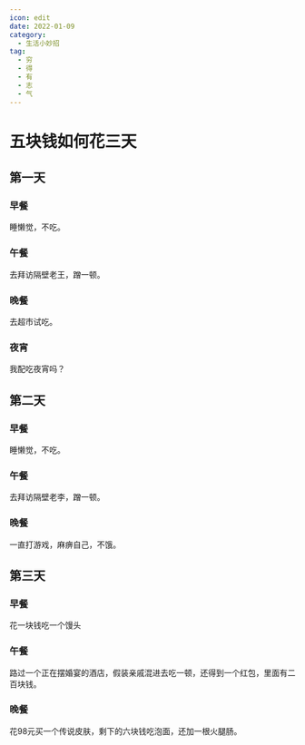 ```yaml
---
icon: edit
date: 2022-01-09
category:
  - 生活小妙招
tag:
  - 穷
  - 得
  - 有
  - 志
  - 气
---
```


# 五块钱如何花三天

## 第一天

### 早餐

睡懒觉，不吃。

### 午餐

去拜访隔壁老王，蹭一顿。

### 晚餐

去超市试吃。

### 夜宵

我配吃夜宵吗？

## 第二天

### 早餐

睡懒觉，不吃。

### 午餐

去拜访隔壁老李，蹭一顿。

### 晚餐

一直打游戏，麻痹自己，不饿。

## 第三天

### 早餐

花一块钱吃一个馒头

### 午餐

路过一个正在摆婚宴的酒店，假装亲戚混进去吃一顿，还得到一个红包，里面有二百块钱。

### 晚餐

花98元买一个传说皮肤，剩下的六块钱吃泡面，还加一根火腿肠。